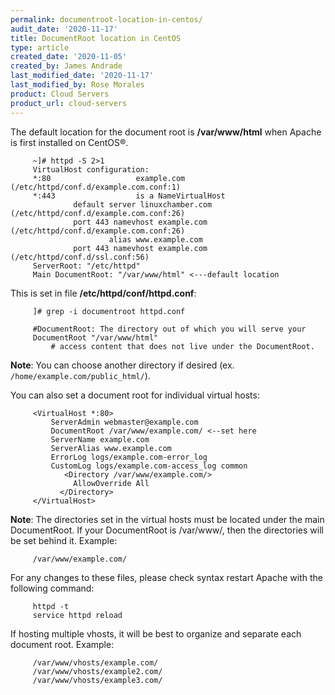 ```yaml
---
permalink: documentroot-location-in-centos/
audit_date: '2020-11-17'
title: DocumentRoot location in CentOS
type: article
created_date: '2020-11-05'
created_by: James Andrade
last_modified_date: '2020-11-17'
last_modified_by: Rose Morales
product: Cloud Servers
product_url: cloud-servers
---
```


The default location for the document root is **/var/www/html** when Apache is first installed on CentOS&reg;.

         ~]# httpd -S 2>1
         VirtualHost configuration:
         *:80                   example.com (/etc/httpd/conf.d/example.com.conf:1)
         *:443                  is a NameVirtualHost
                  default server linuxchamber.com (/etc/httpd/conf.d/example.com.conf:26)
                  port 443 namevhost example.com (/etc/httpd/conf.d/example.com.conf:26)
                          alias www.example.com
                  port 443 namevhost example.com (/etc/httpd/conf.d/ssl.conf:56)
         ServerRoot: "/etc/httpd"
         Main DocumentRoot: "/var/www/html" <---default location

This is set in file **/etc/httpd/conf/httpd.conf**:

         ]# grep -i documentroot httpd.conf 

         #DocumentRoot: The directory out of which you will serve your
         DocumentRoot "/var/www/html"
             # access content that does not live under the DocumentRoot.

   **Note**: You can choose another directory if desired (ex. `/home/example.com/public_html/`).

You can also set a document root for individual virtual hosts:

         <VirtualHost *:80>
             ServerAdmin webmaster@example.com
             DocumentRoot /var/www/example.com/ <--set here
             ServerName example.com
             ServerAlias www.example.com
             ErrorLog logs/example.com-error_log
             CustomLog logs/example.com-access_log common
                <Directory /var/www/example.com/>
                  AllowOverride All
               </Directory>
         </VirtualHost>

  **Note**: The directories set in the virtual hosts must be located under the main DocumentRoot. If your DocumentRoot is /var/www/, then the directories will be set behind it.
  Example:

         /var/www/example.com/

For any changes to these files, please check syntax restart Apache with the following command:

         httpd -t
         service httpd reload

If hosting multiple vhosts, it will be best to organize and separate each document root.
Example:

         /var/www/vhosts/example.com/
         /var/www/vhosts/example2.com/
         /var/www/vhosts/example3.com/
